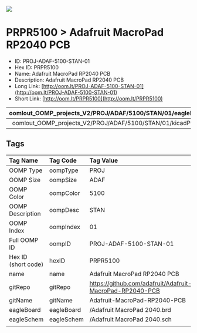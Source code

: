 


  
![][im]
# PRPR5100 > Adafruit MacroPad RP2040 PCB

- ID: PROJ-ADAF-5100-STAN-01
- Hex ID: PRPR5100
- Name: Adafruit MacroPad RP2040 PCB
- Description: Adafruit MacroPad RP2040 PCB
- Long Link: [http://oom.lt/PROJ-ADAF-5100-STAN-01](http://oom.lt/PROJ-ADAF-5100-STAN-01)
- Short Link: [http://oom.lt/PRPR5100](http://oom.lt/PRPR5100)
  

|oomlout_OOMP_projects_V2/PROJ/ADAF/5100/STAN/01/eagleImage.png|oomlout_OOMP_projects_V2/PROJ/ADAF/5100/STAN/01/eagleSchemImage.png|oomlout_OOMP_projects_V2/PROJ/ADAF/5100/STAN/01/kicadPcb3dFront.png|oomlout_OOMP_projects_V2/PROJ/ADAF/5100/STAN/01/kicadPcb3dBack.png|
| :---: | :---: | :---: | :---: |
|oomlout_OOMP_projects_V2/PROJ/ADAF/5100/STAN/01/kicadPcb3d.png|oomlout_OOMP_projects_V2/PROJ/ADAF/5100/STAN/01/bomBack.png|oomlout_OOMP_projects_V2/PROJ/ADAF/5100/STAN/01/bomFront.png||

## Tags
  

|Tag Name|Tag Code|Tag Value|
| :--- | :--- | :--- |
|OOMP Type|oompType|PROJ|
|OOMP Size|oompSize|ADAF|
|OOMP Color|oompColor|5100|
|OOMP Description|oompDesc|STAN|
|OOMP Index|oompIndex|01|
|Full OOMP ID|oompID|PROJ-ADAF-5100-STAN-01|
|Hex ID (short code)|hexID|PRPR5100|
|name|name|Adafruit MacroPad RP2040 PCB|
|gitRepo|gitRepo|https://github.com/adafruit/Adafruit-MacroPad-RP2040-PCB|
|gitName|gitName|Adafruit-MacroPad-RP2040-PCB|
|eagleBoard|eagleBoard|/Adafruit MacroPad 2040.brd|
|eagleSchem|eagleSchem|/Adafruit MacroPad 2040.sch|
||||



[im]: PROJ/ADAF/5100/STAN/01/kicadPcb3d_450.png
